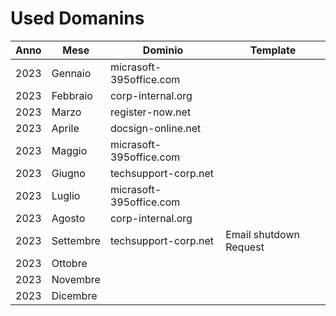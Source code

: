 # Used Domanins


| Anno | Mese | Dominio | Template |
| ---- | ---- | ------- | -------- |
| 2023 | Gennaio | micrasoft-395office.com |  |
| 2023 | Febbraio | corp-internal.org |  |
| 2023 | Marzo | register-now.net |  |
| 2023 | Aprile | docsign-online.net |  |
| 2023 | Maggio | micrasoft-395office.com |  |
| 2023 | Giugno | techsupport-corp.net |  |
| 2023 | Luglio | micrasoft-395office.com |  |
| 2023 | Agosto | corp-internal.org |  |
| 2023 | Settembre | techsupport-corp.net | Email shutdown Request |	
| 2023 | Ottobre |  |  |
| 2023 | Novembre |  |  |
| 2023 | Dicembre |  |  |